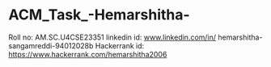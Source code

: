 # ACM_Task_-Hemarshitha-
Roll no: AM.SC.U4CSE23351
linkedin id:
www.linkedin.com/in/
hemarshitha-sangamreddi-94012028b
Hackerrank id:
https://www.hackerrank.com/hemarshitha2006
